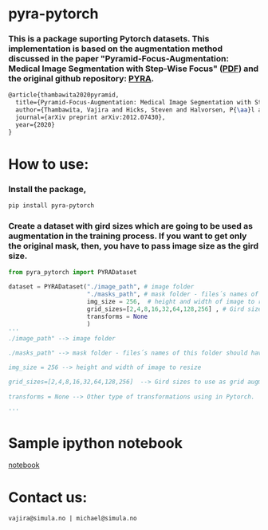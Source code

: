 # pyra-pytorch


### This is a package suporting Pytorch datasets. This implementation is based on the augmentation method discussed in the paper "Pyramid-Focus-Augmentation: Medical Image Segmentation with Step-Wise Focus" ([PDF](https://arxiv.org/pdf/2012.07430v1.pdf)) and the original github repository: [PYRA](https://vlbthambawita.github.io/PYRA/).





```latex
@article{thambawita2020pyramid,
  title={Pyramid-Focus-Augmentation: Medical Image Segmentation with Step-Wise Focus},
  author={Thambawita, Vajira and Hicks, Steven and Halvorsen, P{\aa}l and Riegler, Michael A},
  journal={arXiv preprint arXiv:2012.07430},
  year={2020}
}
```

# How to use:

### Install the package,
```bash
pip install pyra-pytorch
```

### Create a dataset with gird sizes which are going to be used as augmentation in the training process. If you want to get only the original mask, then, you have to pass image size as the gird size. 

```python
from pyra_pytorch import PYRADataset

dataset = PYRADataset("./image_path", # image folder
                      "./masks_path", # mask folder - files´s names of this folder should have image names as prefix to find correct image and mask pairs.
                      img_size = 256,  # height and width of image to resize
                      grid_sizes=[2,4,8,16,32,64,128,256] , # Gird sizes to use as grid augmentation. Note that, the image size after resizing ()
                      transforms = None
                      )
'''
./image_path" --> image folder

./masks_path" --> mask folder - files´s names of this folder should have image names as prefix to find correct image and mask pairs.

img_size = 256 --> height and width of image to resize

grid_sizes=[2,4,8,16,32,64,128,256]  --> Gird sizes to use as grid augmentation. Note that, the image size after resizing (in this case, it is 256) shoud be divisible by these grid sizes.
                      
transforms = None --> Other type of transformations using in Pytorch. 

'''
```

# Sample ipython notebook

[notebook](https://github.com/vlbthambawita/pyra-pytorch/blob/main/tutorial/load_data_with_PYRA.ipynb)


# Contact us:
```
vajira@simula.no | michael@simula.no
```